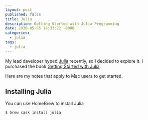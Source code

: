```yaml
---
layout: post
published: false
title: Julia
description: Getting Started with Julia Programming
date: 2020-05-05 18:33:22 -0800
categories:
  - julia
tags:
  - julia
---
```


My lead developer hyped [Julia] recently, so I decided to explore it. 
I purchased the book [Getting Started with Julia]. 

Here are my notes that apply to Mac users to get started.
<!--more-->

## Installing Julia

You can use HomeBrew to install Julia

```shell
$ brew cask install julia
```



[Julia]: https://julialang.org/
[Getting Started with Julia]: https://www.amazon.com/gp/product/B00U2MI8OG/ref=ppx_yo_dt_b_search_asin_title?ie=UTF8&psc=1
